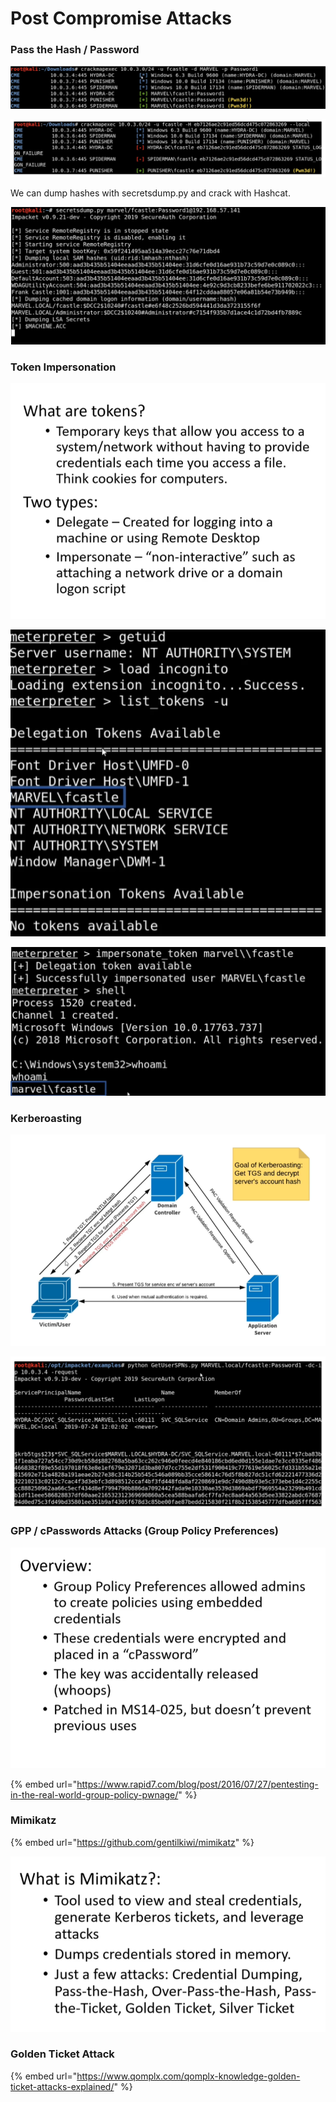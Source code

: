 # Post Compromise Attacks

### Pass the Hash / Password <a href="#lecture_heading" id="lecture_heading"></a>

![](<../.gitbook/assets/image (30).png>)

![Pass the Hash](<../.gitbook/assets/image (31).png>)

We can dump hashes with secretsdump.py and crack with Hashcat.

![](<../.gitbook/assets/image (32).png>)

### Token Impersonation <a href="#lecture_heading" id="lecture_heading"></a>

![](<../.gitbook/assets/image (33).png>)

![](<../.gitbook/assets/image (34).png>)

![](<../.gitbook/assets/image (35).png>)

### Kerberoasting <a href="#lecture_heading" id="lecture_heading"></a>

![](<../.gitbook/assets/image (36).png>)

![](<../.gitbook/assets/image (37).png>)

### GPP / cPasswords Attacks (Group Policy Preferences)

![](<../.gitbook/assets/image (38).png>)

{% embed url="https://www.rapid7.com/blog/post/2016/07/27/pentesting-in-the-real-world-group-policy-pwnage/" %}

### Mimikatz

{% embed url="https://github.com/gentilkiwi/mimikatz" %}

![](<../.gitbook/assets/image (39).png>)

### Golden Ticket Attack

{% embed url="https://www.qomplx.com/qomplx-knowledge-golden-ticket-attacks-explained/" %}

